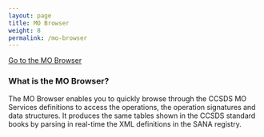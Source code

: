 ```yaml
---
layout: page
title: MO Browser
weight: 8
permalink: /mo-browser
---
```


<a href="https://ccsdsmo.github.io/mo" target="_blank">Go to the MO Browser</a>

### What is the MO Browser?

The MO Browser enables you to quickly browse through the CCSDS MO Services definitions 
to access the operations, the operation signatures and data structures. It produces the 
same tables shown in the CCSDS standard books by parsing in real-time the XML definitions 
in the SANA registry.
